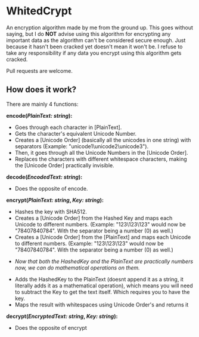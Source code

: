 # WhitedCrypt

An encryption algorithm made by me from the ground up. This goes without saying, but I do **NOT** advise using this algorithm for encrypting any important data as the algorithm can't be considered secure enough. Just because it hasn't been cracked yet doesn't mean it won't be.
I refuse to take any responsibility if any data you encrypt using this algorithm gets cracked.

Pull requests are welcome.

## How does it work?
There are mainly 4 functions:

**encode(*PlainText: string*):**
- Goes through each character in [PlainText].
- Gets the character's equivalent Unicode Number.
- Creates a [Unicode Order] (basically all the unicodes in one string) with separators (Example: "unicode1\unicode2\unicode3").
- Then, it goes through all the Unicode Numbers in the [Unicode Order].
- Replaces the characters with different whitespace characters, making the [Unicode Order] practically invisible.

**decode(*EncodedText: string*):**
- Does the opposite of encode.

**encrypt(*PlainText: string*, *Key: string*):**
- Hashes the key with SHA512.
- Creates a [Unicode Order] from the Hashed Key and maps each Unicode to different numbers. (Example: "123\123\123" would now be "78407840784". With the separator being a number (0) as well.)
- Creates a [Unicode Order] from the [PlainText] and maps each Unicode to different numbers. (Example: "123\123\123" would now be "78407840784". With the separator being a number (0) as well.)
* *Now that both the HashedKey and the PlainText are practically numbers now, we can do mathematical operations on them.*
- Adds the HashedKey to the PlainText (doesnt append it as a string, it literally adds it as a mathematical operation), which means you will need to subtract the Key to get the text itself. Which requires you to have the key.
- Maps the result with whitespaces using Unicode Order's and returns it

**decrypt(*EncryptedText: string*, *Key: string*):**
- Does the opposite of encrypt
